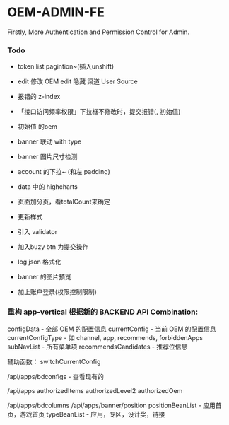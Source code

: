 OEM-ADMIN-FE
======

Firstly, More Authentication and Permission Control for Admin.

### Todo
- token list pagintion~(插入unshift)
- edit 修改 OEM edit 隐藏  渠道 User Source
- 报错的 z-index
- 「接口访问频率权限」下拉框不修改时，提交报错(, 初始值)
- 初始值 的oem
- banner 联动 with type
- banner 图片尺寸检测
- account 的下拉~ (和左 padding)
- data 中的 highcharts
- 页面加分页，看totalCount来确定

- 更新样式
- 引入 validator
- 加入buzy btn 为提交操作
- log json 格式化

- banner 的图片预览
- 加上账户登录(权限控制限制)

### 重构 app-vertical 根据新的 BACKEND API Combination:

configData - 全部 OEM 的配置信息
currentConfig - 当前 OEM 的配置信息
currentConfigType - 如 channel, app, recommends, forbiddenApps
subNavList - 所有菜单项
recommendsCandidates - 推荐位信息

辅助函数： switchCurrentConfig

/api/apps/bdconfigs - 查看现有的

/api/apps
    authorizedItems
    authorizedLevel2
    authorizedOem



/api/apps/bdcolumns
/api/apps/banner/position
    positionBeanList - 应用首页，游戏首页
    typeBeanList - 应用，专区，设计奖，链接


